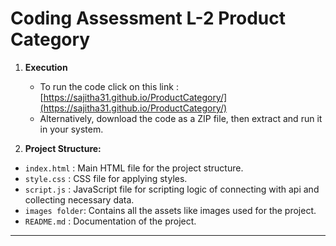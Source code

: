 # Coding Assessment L-2 Product Category 

1. **Execution**
   - To run the code click on this link : [https://sajitha31.github.io/ProductCategory/](https://sajitha31.github.io/ProductCategory/)
   - Alternatively, download the code as a ZIP file, then extract and run it in your system.

2. **Project Structure:**

- `index.html`    : Main HTML file for the project structure.
- `style.css`     : CSS file for applying styles.
- `script.js`     : JavaScript file for scripting logic of connecting with api and collecting necessary data.
- `images folder`: Contains all the assets like images used for the project.
- `README.md`     : Documentation of the project.

---

